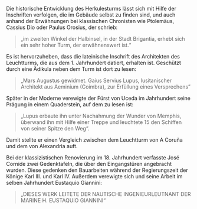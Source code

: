 Die historische Entwicklung des Herkulesturms lässt sich mit Hilfe der Inschriften verfolgen, die im Gebäude selbst zu finden sind, und auch anhand der Erwähnungen bei klassischen Chronisten wie Ptolemäus, Cassius Dio oder Paulus Orosius, der schrieb:

> „im zweiten Winkel der Halbinsel, in der Stadt Brigantia, erhebt sich ein sehr hoher Turm, der erwähnenswert ist.“

Es ist hervorzuheben, dass die lateinische Inschrift des Architekten des Leuchtturms, die aus dem 1. Jahrhundert datiert, erhalten ist. Geschützt durch eine Ädikula neben dem Turm ist dort zu lesen: 

> „Mars Augustus gewidmet. Gaius Servius Lupus, lusitanischer Architekt aus Aeminium (Coimbra), zur Erfüllung eines Versprechens”

Später in der Moderne verewigte der Fürst von Uceda im Jahrhundert seine Prägung in einem Quaderstein, auf dem zu lesen ist:

> „Lupus erbaute ihn unter Nachahmung der Wunder von Memphis, überwand ihn mit Hilfe einer Treppe und leuchtete 15 den Schiffen von seiner Spitze den Weg“. 

Damit stellte er einen Vergleich zwischen dem Leuchtturm von A Coruña und dem von Alexandria auft.

Bei der klassizistischen Renovierung im 18. Jahrhundert verfasste José Cornide zwei Gedenktafeln, die über den Eingangstüren angebracht wurden. Diese gedenken den Bauarbeiten während der Regierungszeit der Könige Karl III. und Karl IV. Außerdem verewigte sich und seine Arbeit im selben Jahrhundert Eustaquio Giannini:

> „DIESES WERK LEITETE DER NAUTISCHE INGENIEURLEUTNANT DER MARINE H. EUSTAQUIO GIANNINI“
